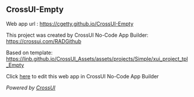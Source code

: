## CrossUI-Empty
Web app url : https://cgetty.github.io/CrossUI-Empty

This project was created by CrossUI No-Code App Builder: https://crossui.com/RADGithub

Based on template: https://linb.github.io/CrossUI_Assets/assets/projects/Simple/xui_project_tpl_Empty

Click [here](https://crossui.com/RADGithub/#!from=github&owner=cgetty&repo=CrossUI-Empty) to edit this web app in CrossUI No-Code App Builder

<i>Powered by [CrossUI](https://crossui.com)</i>
